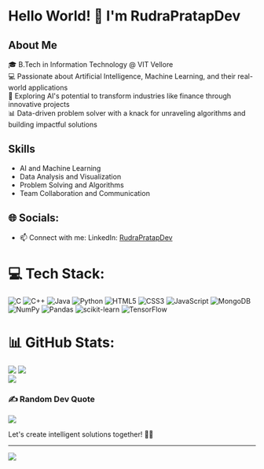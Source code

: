 # Hello World! 👋 I'm RudraPratapDev

## About Me
🎓 B.Tech in Information Technology @ VIT Vellore  
💻 Passionate about Artificial Intelligence, Machine Learning, and their real-world applications  
🚀 Exploring AI's potential to transform industries like finance through innovative projects  
📊 Data-driven problem solver with a knack for unraveling algorithms and building impactful solutions  


## Skills
- AI and Machine Learning
- Data Analysis and Visualization
- Problem Solving and Algorithms
- Team Collaboration and Communication


## 🌐 Socials:
- 📫 Connect with me:
  LinkedIn: [RudraPratapDev](https://www.linkedin.com/in/rudra-tech/)

# 💻 Tech Stack:
![C](https://img.shields.io/badge/c-%2300599C.svg?style=for-the-badge&logo=c&logoColor=white) ![C++](https://img.shields.io/badge/c++-%2300599C.svg?style=for-the-badge&logo=c%2B%2B&logoColor=white) ![Java](https://img.shields.io/badge/java-%23ED8B00.svg?style=for-the-badge&logo=openjdk&logoColor=white) ![Python](https://img.shields.io/badge/python-3670A0?style=for-the-badge&logo=python&logoColor=ffdd54) ![HTML5](https://img.shields.io/badge/html5-%23E34F26.svg?style=for-the-badge&logo=html5&logoColor=white) ![CSS3](https://img.shields.io/badge/css3-%231572B6.svg?style=for-the-badge&logo=css3&logoColor=white) ![JavaScript](https://img.shields.io/badge/javascript-%23323330.svg?style=for-the-badge&logo=javascript&logoColor=%23F7DF1E) ![MongoDB](https://img.shields.io/badge/MongoDB-%234ea94b.svg?style=for-the-badge&logo=mongodb&logoColor=white) ![NumPy](https://img.shields.io/badge/numpy-%23013243.svg?style=for-the-badge&logo=numpy&logoColor=white) ![Pandas](https://img.shields.io/badge/pandas-%23150458.svg?style=for-the-badge&logo=pandas&logoColor=white) ![scikit-learn](https://img.shields.io/badge/scikit--learn-%23F7931E.svg?style=for-the-badge&logo=scikit-learn&logoColor=white) ![TensorFlow](https://img.shields.io/badge/TensorFlow-%23FF6F00.svg?style=for-the-badge&logo=TensorFlow&logoColor=white)
# 📊 GitHub Stats:
![](https://github-readme-stats.vercel.app/api?username=RudraPratapDev&theme=dark&hide_border=false&include_all_commits=false&count_private=false)
![](https://github-readme-streak-stats.herokuapp.com/?user=RudraPratapDev&theme=dark&hide_border=false)<br/>
![](https://github-readme-stats.vercel.app/api/top-langs/?username=RudraPratapDev&theme=dark&hide_border=false&include_all_commits=false&count_private=false&layout=compact)


###
### ✍️ Random Dev Quote
![](https://quotes-github-readme.vercel.app/api?type=horizontal&theme=radical)

Let's create intelligent solutions together! 🤖✨

---
[![](https://visitcount.itsvg.in/api?id=RudraPratapDev&icon=0&color=0)](https://visitcount.itsvg.in)

<!-- Proudly created with GPRM ( https://gprm.itsvg.in ) -->
